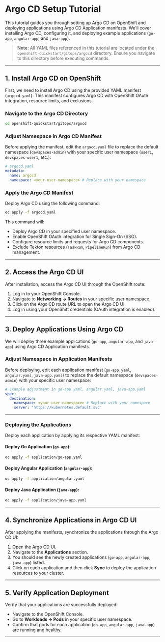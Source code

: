 # Argo CD Setup Tutorial

This tutorial guides you through setting up Argo CD on OpenShift and deploying applications using Argo CD Application manifests. We'll cover installing Argo CD, configuring it, and deploying example applications (`go-app`, `angular-app`, and `java-app`).

> **Note:** All YAML files referenced in this tutorial are located under the `openshift-quickstart/gitops/argocd` directory. Ensure you navigate to this directory before executing commands.

---

## 1. Install Argo CD on OpenShift

First, we need to install Argo CD using the provided YAML manifest (`argocd.yaml`). This manifest configures Argo CD with OpenShift OAuth integration, resource limits, and exclusions.

### Navigate to the Argo CD Directory

```bash
cd openshift-quickstart/gitops/argocd
```

### Adjust Namespace in Argo CD Manifest

Before applying the manifest, edit the `argocd.yaml` file to replace the default namespace (`devspaces-admin`) with your specific user namespace (`user1`, `devspaces-user1`, etc.):

```yaml
# argocd.yaml
metadata:
  name: argocd
  namespace: <your-user-namespace> # Replace with your namespace
```

### Apply the Argo CD Manifest

Deploy Argo CD using the following command:

```bash
oc apply -f argocd.yaml
```

This command will:

- Deploy Argo CD in your specified user namespace.
- Enable OpenShift OAuth integration for Single Sign-On (SSO).
- Configure resource limits and requests for Argo CD components.
- Exclude Tekton resources (`TaskRun`, `PipelineRun`) from Argo CD management.

---

## 2. Access the Argo CD UI

After installation, access the Argo CD UI through the OpenShift route:

1. Log in to your OpenShift Console.
2. Navigate to **Networking → Routes** in your specific user namespace.
3. Click on the Argo CD route URL to open the Argo CD UI.
4. Log in using your OpenShift credentials (OAuth integration is enabled).

---

## 3. Deploy Applications Using Argo CD

We will deploy three example applications (`go-app`, `angular-app`, and `java-app`) using Argo CD Application manifests.

### Adjust Namespace in Application Manifests

Before deploying, edit each application manifest (`go-app.yaml`, `angular.yaml`, `java-app.yaml`) to replace the default namespace (`devspaces-admin`) with your specific user namespace:

```yaml
# Example adjustment in go-app.yaml, angular.yaml, java-app.yaml
spec:
  destination:
    namespace: <your-user-namespace> # Replace with your namespace
    server: 'https://kubernetes.default.svc'
```

---

### Deploying the Applications

Deploy each application by applying its respective YAML manifest:

#### Deploy Go Application (`go-app`):

```bash
oc apply -f application/go-app.yaml
```

#### Deploy Angular Application (`angular-app`):

```bash
oc apply -f application/angular.yaml
```

#### Deploy Java Application (`java-app`):

```bash
oc apply -f application/java-app.yaml
```

---

## 4. Synchronize Applications in Argo CD UI

After applying the manifests, synchronize the applications through the Argo CD UI:

1. Open the Argo CD UI.
2. Navigate to the **Applications** section.
3. You should see the newly created applications (`go-app`, `angular-app`, `java-app`) listed.
4. Click on each application and then click **Sync** to deploy the application resources to your cluster.

---

## 5. Verify Application Deployment

Verify that your applications are successfully deployed:

- Navigate to the OpenShift Console.
- Go to **Workloads → Pods** in your specific user namespace.
- Confirm that pods for each application (`go-app`, `angular-app`, `java-app`) are running and healthy.

---
